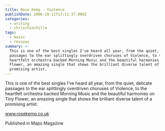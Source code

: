```yaml
---
title: Rose Kemp - Violence
publishDate: 2006-10-11T17:11:37.000Z
categories:
  - writing
  - chrischinchilla
tags:
  - music
  - reviews
summary: >-
  This is one of the best singles I've heard all year, from the quiet, delicate
  passages to the ear splittingly overdriven choruses of Violence, to the
  heartfelt orchestra backed Morning Music and the beautiful harmonies on Tiny
  Flower, an amazing single that shows the brilliant diverse talent of a
  promising artist.
---
```


This is one of the best singles I've heard all year, from the quiet, delicate passages to the ear splittingly overdriven choruses of Violence, to the heartfelt orchestra backed Morning Music and the beautiful harmonies on Tiny Flower, an amazing single that shows the brilliant diverse talent of a promising artist.

<a href='https://www.rosekemp.co.uk' target='_blank'>www.rosekemp.co.uk</a>

Published in Maps Magazine
